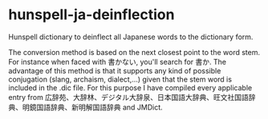 # hunspell-ja-deinflection
Hunspell dictionary to deinflect all Japanese words to the dictionary form.

The conversion method is based on the next closest point to the word stem. For instance when faced with 書かない, you'll search for 書か. The advantage of this method is that it supports any kind of possible conjugation (slang, archaism, dialect,...) given that the stem word is included in the .dic file. For this purpose I have compiled every applicable entry from 広辞苑、大辞林、デジタル大辞泉、日本国語大辞典、旺文社国語辞典、明鏡国語辞典、新明解国語辞典 and JMDict.
